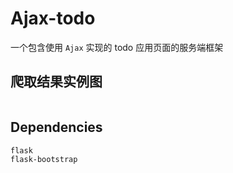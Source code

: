 # Ajax-todo


一个包含使用 `Ajax` 实现的 todo 应用页面的服务端框架


## **爬取结果实例图**

<img src=''></img>


## **Dependencies**  
`flask`  
`flask-bootstrap`
